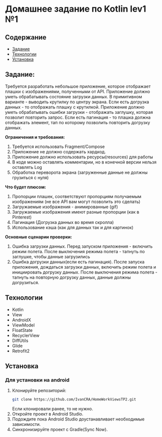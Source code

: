 # Домашнее задание по Kotlin lev1 №1

## Содержание

- [Задание](#задание)
- [Технологии](#технологии)
- [Установка](#установка)


## Задание:

Требуется разработать небольшое приложение, которое отображает плашки с изображениями, полученными от API.
Приложение должно уметь обрабатывать состояние загрузки данных. В примитивном варианте - выводить крутилку по центру экрана. Если есть догрузка данных - то отображать плашку с крутилкой.
Приложение должно уметь обрабатывать ошибки загрузки - отображать заглушку, которая позволит повторить запрос. Если есть пагинация - то плашка должна отображать элемент, тап по которому позволить повторить догрузку данных.


**Ограничения и требования:**
1. Требуется использовать Fragment/Compose
2. Приложение не должно содержать хардкод.
3. Приложение должно использовать ресурсы(resources) для работы
4. В коде можно оставлять комментарии, но в конечной версии нельзя оставлять Log
5. Обработка переворота экрана (загруженные данные не должны грузиться с нуля)

**Что будет плюсом:**
1. Пропорции плашек, соответствуют пропорциям получаемым изображениям (не все API вам могут позволить это сделать)
2. Загружаемые изображения - анимированные (gif)
3. Загружаемые изображения имеют разные пропорции (как в Pinterest)
4. Пагинация (Догрузка данных во время скролла)
5. Использование кэша (как для данных так и для картинок)


**Основные сценарии проверки:**
1. Ошибка загрузки данных. Перед запуском приложения - включить режим полета. После выключения режима полета - тапнуть по заглушке, чтобы данные загрузились
2. Ошибка догрузки данных(если есть пагинация). После запуска приложения, дождаться загрузки данных, включить режим полета и инициировать догрузку данных. После выключения режима полета - тапнуть на повторную догрузку данных,  данные должны догрузиться.

## Технологии

- Kotlin
- View
- AndroidX
- ViewModel
- FloatState
- RecyclerView
- DiffUtils
- Glide
- Retrofit2

## Установка

### Для установки на android
1. Клонируйте репозиторий:
   ```bash
   git clone https://github.com/IvanCRA/HomeWorkViewsTP2.git
   ``` 
   Если клонировали ранее, то не нужно.
2. Откройте проект в Android Studio.
3. Подождите пока Android Studio доустанавливает необходимые зависимости.
4. Синхронизируйте проект с Gradle(Sync Now).